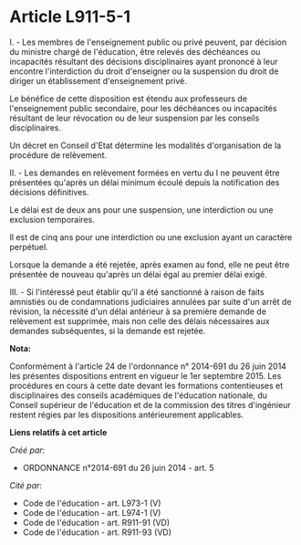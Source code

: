 # Article L911-5-1

I. - Les membres de l'enseignement public ou privé peuvent, par décision du ministre chargé de l'éducation, être relevés des
déchéances ou incapacités résultant des décisions disciplinaires ayant prononcé à leur encontre l'interdiction du droit
d'enseigner ou la suspension du droit de diriger un établissement d'enseignement privé.

Le bénéfice de cette disposition est étendu aux professeurs de l'enseignement public secondaire, pour les déchéances ou
incapacités résultant de leur révocation ou de leur suspension par les conseils disciplinaires.

Un décret en Conseil d'Etat détermine les modalités d'organisation de la procédure de relèvement.

II. - Les demandes en relèvement formées en vertu du I ne peuvent être présentées qu'après un délai minimum écoulé depuis la
notification des décisions définitives.

Le délai est de deux ans pour une suspension, une interdiction ou une exclusion temporaires.

Il est de cinq ans pour une interdiction ou une exclusion ayant un caractère perpétuel.

Lorsque la demande a été rejetée, après examen au fond, elle ne peut être présentée de nouveau qu'après un délai égal au
premier délai exigé.

III. - Si l'intéressé peut établir qu'il a été sanctionné à raison de faits amnistiés ou de condamnations judiciaires
annulées par suite d'un arrêt de révision, la nécessité d'un délai antérieur à sa première demande de relèvement est
supprimée, mais non celle des délais nécessaires aux demandes subséquentes, si la demande est rejetée.

**Nota:**

Conformément à l'article 24 de l'ordonnance n° 2014-691 du 26 juin 2014 les présentes dispositions entrent en vigueur le 1er
septembre 2015. Les procédures en cours à cette date devant les formations contentieuses et disciplinaires des conseils
académiques de l'éducation nationale, du Conseil supérieur de l'éducation et de la commission des titres d'ingénieur restent
régies par les dispositions antérieurement applicables.

**Liens relatifs à cet article**

_Créé par_:

  - ORDONNANCE n°2014-691 du 26 juin 2014 - art. 5

_Cité par_:

  - Code de l'éducation - art. L973-1 (V)
  - Code de l'éducation - art. L974-1 (V)
  - Code de l'éducation - art. R911-91 (VD)
  - Code de l'éducation - art. R911-93 (VD)
